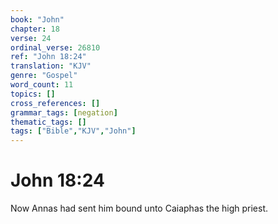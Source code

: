 ```yaml
---
book: "John"
chapter: 18
verse: 24
ordinal_verse: 26810
ref: "John 18:24"
translation: "KJV"
genre: "Gospel"
word_count: 11
topics: []
cross_references: []
grammar_tags: [negation]
thematic_tags: []
tags: ["Bible","KJV","John"]
---
```


# John 18:24

Now Annas had sent him bound unto Caiaphas the high priest.
